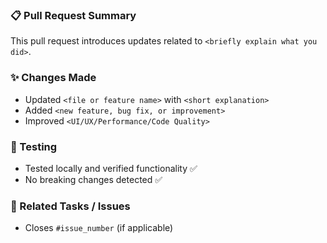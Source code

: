 ### 📋 Pull Request Summary
This pull request introduces updates related to `<briefly explain what you did>`.  

### ✨ Changes Made
- Updated `<file or feature name>` with `<short explanation>`
- Added `<new feature, bug fix, or improvement>`
- Improved `<UI/UX/Performance/Code Quality>`  

### 🧪 Testing
- Tested locally and verified functionality ✅
- No breaking changes detected ✅  

### 📎 Related Tasks / Issues
- Closes `#issue_number` (if applicable)
